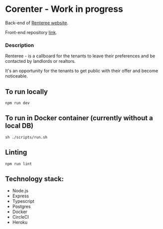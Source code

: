 # Corenter - Work in progress
Back-end of [Renteree website](http://renteree.com/).

Front-end repository [link](https://github.com/renteree/rentlook).

### Description

Renteree - is a callboard for the tenants to leave their preferences and be contacted by landlords or realtors.

It's an opportunity for the tenants to get public with their offer and become noticeable.

## To run locally

```
npm run dev
```

## To run in Docker container (currently without a local DB)

```
sh ./scripts/run.sh
```

## Linting

```
npm run lint
```

## Technology stack:
- Node.js
- Express
- Typescript
- Postgres
- Docker
- CircleCI
- Heroku
